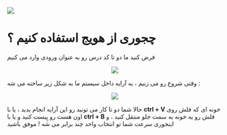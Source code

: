 <img src="https://github.com/hadish100/havij/blob/master/images/9.png">
<h1>چجوری از هویج استفاده کنیم ؟</h1>

<p>فرض کنید ما دو تا کد درس رو به عنوان ورودی وارد می کنیم</p>

<p align="center">
<img src="https://github.com/hadish100/havij/blob/master/images/91.png">
</p>

وقتی شروع رو می زنیم ، یه آرایه داخل سیستم ما به شکل زیر ساخته می شه : 
<p align="center">
<img src="https://github.com/hadish100/havij/blob/master/images/92.png">
</p>
  
حالا شما دو تا کار می تونید رو این آرایه انجام بدید ، یا با <b>ctrl + V</b> خونه ای که فلش روی اون هست رو پِیست کنید و یا با <b>ctrl + B</b> فلش رو یه خونه به سمت جلو منتقل کنید ، و اینجوری سرعت شما تو انتخاب واحد چند برابر می شه ! موفق باشید   
